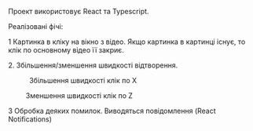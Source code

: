 Проект використовує React та Typescript.

Реалізовані фічі:

1 Картинка в кліку на вікно з відео. Якщо картинка в картинці існує, то клік по основному відео її закриє.

2\. Збільшення/зменшення швидкості відтворення.

`      `Збільшення швидкості клік по X

`     `Зменшення швидкості клік по Z

3 Обробка деяких помилок. Виводяться повідомлення (React Notifications)
